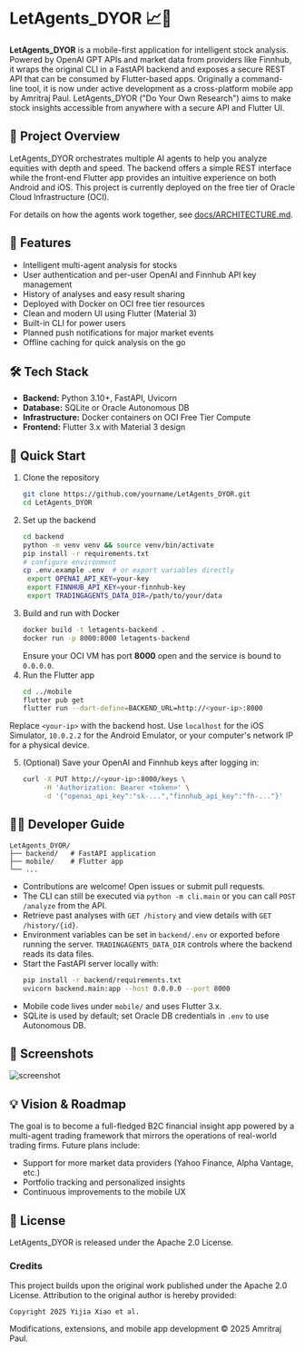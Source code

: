 # LetAgents_DYOR 📈🤖

**LetAgents_DYOR** is a mobile-first application for intelligent stock analysis. Powered by OpenAI GPT APIs and market data from providers like Finnhub, it wraps the original CLI in a FastAPI backend and exposes a secure REST API that can be consumed by Flutter-based apps.
Originally a command-line tool, it is now under active development as a cross-platform mobile app by Amritraj Paul.
LetAgents_DYOR ("Do Your Own Research") aims to make stock insights accessible from anywhere with a secure API and Flutter UI.

## 🧠 Project Overview

LetAgents_DYOR orchestrates multiple AI agents to help you analyze equities with depth and speed. The backend offers a simple REST interface while the front-end Flutter app provides an intuitive experience on both Android and iOS. This project is currently deployed on the free tier of Oracle Cloud Infrastructure (OCI).

For details on how the agents work together, see [docs/ARCHITECTURE.md](docs/ARCHITECTURE.md).

## 📱 Features

- Intelligent multi-agent analysis for stocks
- User authentication and per-user OpenAI and Finnhub API key management
- History of analyses and easy result sharing
- Deployed with Docker on OCI free tier resources
- Clean and modern UI using Flutter (Material 3)
- Built-in CLI for power users
- Planned push notifications for major market events
- Offline caching for quick analysis on the go

## 🛠️ Tech Stack

- **Backend:** Python 3.10+, FastAPI, Uvicorn
- **Database:** SQLite or Oracle Autonomous DB
- **Infrastructure:** Docker containers on OCI Free Tier Compute
- **Frontend:** Flutter 3.x with Material 3 design

## 🚀 Quick Start

1. Clone the repository
   ```bash
   git clone https://github.com/yourname/LetAgents_DYOR.git
   cd LetAgents_DYOR
   ```
2. Set up the backend
   ```bash
   cd backend
   python -m venv venv && source venv/bin/activate
   pip install -r requirements.txt
   # configure environment
   cp .env.example .env  # or export variables directly
    export OPENAI_API_KEY=your-key
    export FINNHUB_API_KEY=your-finnhub-key
    export TRADINGAGENTS_DATA_DIR=/path/to/your/data
   ```
3. Build and run with Docker
   ```bash
   docker build -t letagents-backend .
   docker run -p 8000:8000 letagents-backend
   ```
   Ensure your OCI VM has port **8000** open and the service is bound to `0.0.0.0`.
4. Run the Flutter app
   ```bash
   cd ../mobile
   flutter pub get
   flutter run --dart-define=BACKEND_URL=http://<your-ip>:8000
   ```
Replace `<your-ip>` with the backend host. Use `localhost` for the iOS Simulator, `10.0.2.2` for the Android Emulator, or your computer's network IP for a physical device.

5. (Optional) Save your OpenAI and Finnhub keys after logging in:
   ```bash
   curl -X PUT http://<your-ip>:8000/keys \
        -H 'Authorization: Bearer <token>' \
        -d '{"openai_api_key":"sk-...","finnhub_api_key":"fh-..."}'
   ```

## 🧑‍💻 Developer Guide

```
LetAgents_DYOR/
├── backend/   # FastAPI application
├── mobile/    # Flutter app
└── ...
```

- Contributions are welcome! Open issues or submit pull requests.
- The CLI can still be executed via `python -m cli.main` or you can call `POST /analyze` from the API.
- Retrieve past analyses with `GET /history` and view details with `GET /history/{id}`.
 - Environment variables can be set in `backend/.env` or exported before running the server. `TRADINGAGENTS_DATA_DIR` controls where the backend reads its data files.
- Start the FastAPI server locally with:
  ```bash
  pip install -r backend/requirements.txt
  uvicorn backend.main:app --host 0.0.0.0 --port 8000
- Mobile code lives under `mobile/` and uses Flutter 3.x.
- SQLite is used by default; set Oracle DB credentials in `.env` to use Autonomous DB.

## 📲 Screenshots

![screenshot](path/to/image.png)

## 💡 Vision & Roadmap

The goal is to become a full-fledged B2C financial insight app powered by a multi-agent trading framework that mirrors the operations of real-world trading firms. Future plans include:

- Support for more market data providers (Yahoo Finance, Alpha Vantage, etc.)
- Portfolio tracking and personalized insights
- Continuous improvements to the mobile UX

## 📜 License

LetAgents_DYOR is released under the Apache 2.0 License.

### Credits

This project builds upon the original work published under the Apache 2.0 License. Attribution to the original author is hereby provided:

```
Copyright 2025 Yijia Xiao et al.
```

Modifications, extensions, and mobile app development © 2025 Amritraj Paul.
